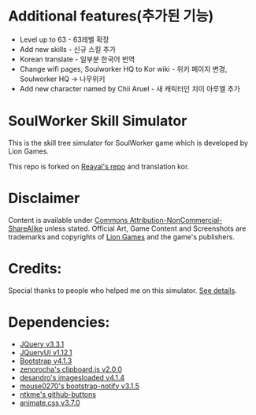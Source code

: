 # Additional features(추가된 기능)

* Level up to 63 - 63레벨 확장
* Add new skills - 신규 스킬 추가
* Korean translate - 일부분 한국어 번역
* Change wifi pages, Soulworker HQ to Kor wiki - 위키 페이지 변경, Soulworker HQ -> 나무위키
* Add new character named by Chii Aruel - 새 캐릭터인 치이 아루엘 추가

# SoulWorker Skill Simulator
This is the skill tree simulator for SoulWorker game which is developed by Lion Games.

This repo is forked on [Reayal's repo](https://github.com/Leayal/swskillsimu) and translation kor.

# Disclaimer
Content is available under [Commons Attribution-NonCommercial-ShareAlike](https://creativecommons.org/licenses/by-nc-sa/3.0/) unless stated.
Official Art, Game Content and Screenshots are trademarks and copyrights of [Lion Games](http://www.liongames.co.kr/Front/) and the game's publishers.

# Credits:
Special thanks to people who helped me on this simulator. [See details](https://leayal.github.io/swskillsimu/).

# Dependencies:
- [JQuery v3.3.1](https://jquery.com)
- [JQueryUI v1.12.1](https://jqueryui.com)
- [Bootstrap v4.1.3](https://getbootstrap.com/docs/4.1/getting-started/introduction/)
- [zenorocha's clipboard.js v2.0.0](https://github.com/zenorocha/clipboard.js)
- [desandro's imagesloaded v4.1.4](https://github.com/desandro/imagesloaded)
- [mouse0270's bootstrap-notify v3.1.5](https://github.com/mouse0270/bootstrap-notify)
- [ntkme's github-buttons](https://github.com/ntkme/github-buttons)
- [animate.css v3.7.0](https://github.com/daneden/animate.css)